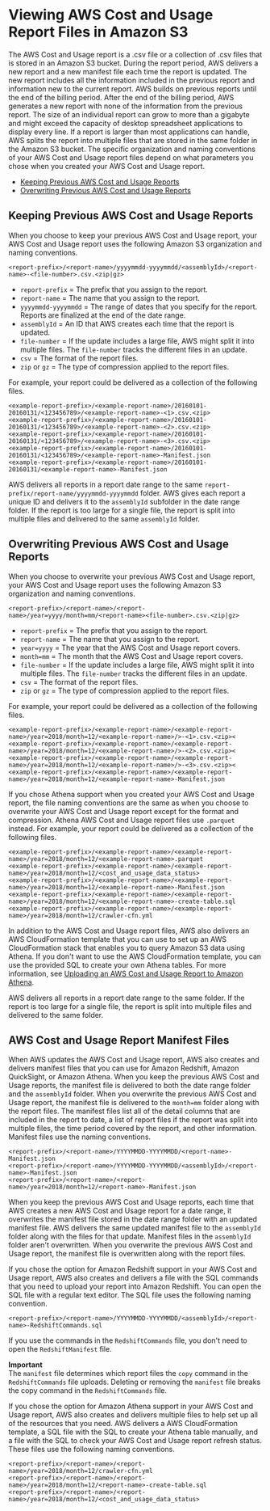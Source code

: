 # Viewing AWS Cost and Usage Report Files in Amazon S3<a name="billing-reports-costusage-files"></a>

The AWS Cost and Usage report is a \.csv file or a collection of \.csv files that is stored in an Amazon S3 bucket\. During the report period, AWS delivers a new report and a new manifest file each time the report is updated\. The new report includes all the information included in the previous report and information new to the current report\. AWS builds on previous reports until the end of the billing period\. After the end of the billing period, AWS generates a new report with none of the information from the previous report\. The size of an individual report can grow to more than a gigabyte and might exceed the capacity of desktop spreadsheet applications to display every line\. If a report is larger than most applications can handle, AWS splits the report into multiple files that are stored in the same folder in the Amazon S3 bucket\. The specific organization and naming conventions of your AWS Cost and Usage report files depend on what parameters you chose when you created your AWS Cost and Usage report\.
+ [Keeping Previous AWS Cost and Usage Reports](#versioned)
+ [Overwriting Previous AWS Cost and Usage Reports](#overwrite)

## Keeping Previous AWS Cost and Usage Reports<a name="versioned"></a>

When you choose to keep your previous AWS Cost and Usage report, your AWS Cost and Usage report uses the following Amazon S3 organization and naming conventions\.

```
<report-prefix>/<report-name>/yyyymmdd-yyyymmdd/<assemblyId>/<report-name>-<file-number>.csv.<zip|gz>
```
+ `report-prefix` = The prefix that you assign to the report\.
+ `report-name` = The name that you assign to the report\.
+ `yyyymmdd-yyyymmdd` = The range of dates that you specify for the report\. Reports are finalized at the end of the date range\.
+ `assemblyId` = An ID that AWS creates each time that the report is updated\.
+ `file-number` = If the update includes a large file, AWS might split it into multiple files\. The `file-number` tracks the different files in an update\.
+ `csv` = The format of the report files\.
+ `zip` or `gz` = The type of compression applied to the report files\.

For example, your report could be delivered as a collection of the following files\.

```
<example-report-prefix>/<example-report-name>/20160101-20160131/<123456789>/<example-report-name>-<1>.csv.<zip>
<example-report-prefix>/<example-report-name>/20160101-20160131/<123456789>/<example-report-name>-<2>.csv.<zip>
<example-report-prefix>/<example-report-name>/20160101-20160131/<123456789>/<example-report-name>-<3>.csv.<zip>
<example-report-prefix>/<example-report-name>/20160101-20160131/<123456789>/<example-report-name>-Manifest.json
<example-report-prefix>/<example-report-name>/20160101-20160131/<example-report-name>-Manifest.json
```

AWS delivers all reports in a report date range to the same `report-prefix/report-name/yyyymmdd-yyyymmdd` folder\. AWS gives each report a unique ID and delivers it to the `assemblyId` subfolder in the date range folder\. If the report is too large for a single file, the report is split into multiple files and delivered to the same `assemblyId` folder\.

## Overwriting Previous AWS Cost and Usage Reports<a name="overwrite"></a>

When you choose to overwrite your previous AWS Cost and Usage report, your AWS Cost and Usage report uses the following Amazon S3 organization and naming conventions\.

```
<report-prefix>/<report-name>/<report-name>/year=yyyy/month=mm/<report-name><file-number>.csv.<zip|gz>
```
+ `report-prefix` = The prefix that you assign to the report\.
+ `report-name` = The name that you assign to the report\.
+ `year=yyyy` = The year that the AWS Cost and Usage report covers\. 
+ `month=mm` = The month that the AWS Cost and Usage report covers\.
+ `file-number` = If the update includes a large file, AWS might split it into multiple files\. The `file-number` tracks the different files in an update\.
+ `csv` = The format of the report files\.
+ `zip` or `gz` = The type of compression applied to the report files\.

For example, your report could be delivered as a collection of the following files\.

```
<example-report-prefix>/<example-report-name>/<example-report-name>/year=2018/month=12/<example-report-name>/>-<1>.csv.<zip><
<example-report-prefix>/<example-report-name>/<example-report-name>/year=2018/month=12/<example-report-name>/>-<2>.csv.<zip><
<example-report-prefix>/<example-report-name>/<example-report-name>/year=2018/month=12/<example-report-name>/>-<3>.csv.<zip><
<example-report-prefix>/<example-report-name>/<example-report-name>/year=2018/month=12/<example-report-name>-Manifest.json
```

If you chose Athena support when you created your AWS Cost and Usage report, the file naming conventions are the same as when you choose to overwrite your AWS Cost and Usage report except for the format and compression\. Athena AWS Cost and Usage report files use `.parquet` instead\. For example, your report could be delivered as a collection of the following files\.

```
<example-report-prefix>/<example-report-name>/<example-report-name>/year=2018/month=12/<example-report-name>.parquet
<example-report-prefix>/<example-report-name>/<example-report-name>/year=2018/month=12/<cost_and_usage_data_status>
<example-report-prefix>/<example-report-name>/<example-report-name>/year=2018/month=12/<example-report-name>-Manifest.json
<example-report-prefix>/<example-report-name>/<example-report-name>/year=2018/month=12/<example-report-name>-create-table.sql
<example-report-prefix>/<example-report-name>/<example-report-name>/year=2018/month=12/crawler-cfn.yml
```

In addition to the AWS Cost and Usage report files, AWS also delivers an AWS CloudFormation template that you can use to set up an AWS CloudFormation stack that enables you to query Amazon S3 data using Athena\. If you don't want to use the AWS CloudFormation template, you can use the provided SQL to create your own Athena tables\. For more information, see [Uploading an AWS Cost and Usage Report to Amazon Athena](athena.md)\.

AWS delivers all reports in a report date range to the same folder\. If the report is too large for a single file, the report is split into multiple files and delivered to the same folder\.

## AWS Cost and Usage Report Manifest Files<a name="manifests"></a>

When AWS updates the AWS Cost and Usage report, AWS also creates and delivers manifest files that you can use for Amazon Redshift, Amazon QuickSight, or Amazon Athena\. When you keep the previous AWS Cost and Usage reports, the manifest file is delivered to both the date range folder and the `assemblyId` folder\. When you overwrite the previous AWS Cost and Usage report, the manifest file is delivered to the `month=mm` folder along with the report files\. The manifest files list all of the detail columns that are included in the report to date, a list of report files if the report was split into multiple files, the time period covered by the report, and other information\. Manifest files use the naming conventions\.

```
<report-prefix>/<report-name>/YYYYMMDD-YYYYMMDD/<report-name>-Manifest.json
<report-prefix>/<report-name>/YYYYMMDD-YYYYMMDD/<assemblyId>/<report-name>-Manifest.json
<report-prefix>/<report-name>/<report-name>/year=2018/month=12/<report-name>-Manifest.json
```

When you keep the previous AWS Cost and Usage reports, each time that AWS creates a new AWS Cost and Usage report for a date range, it overwrites the manifest file stored in the date range folder with an updated manifest file\. AWS delivers the same updated manifest file to the `assemblyId` folder along with the files for that update\. Manifest files in the `assemblyId` folder aren't overwritten\. When you overwrite the previous AWS Cost and Usage report, the manifest file is overwritten along with the report files\.

If you chose the option for Amazon Redshift support in your AWS Cost and Usage report, AWS also creates and delivers a file with the SQL commands that you need to upload your report into Amazon Redshift\. You can open the SQL file with a regular text editor\. The SQL file uses the following naming convention\.

```
<report-prefix>/<report-name>/YYYYMMDD-YYYYMMDD/<assemblyId>/<report-name>-RedshiftCommands.sql
```

If you use the commands in the `RedshiftCommands` file, you don't need to open the `RedshiftManifest` file\.

**Important**  
The `manifest` file determines which report files the `copy` command in the `RedshiftCommands` file uploads\. Deleting or removing the `manifest` file breaks the copy command in the `RedshiftCommands` file\.

If you chose the option for Amazon Athena support in your AWS Cost and Usage report, AWS also creates and delivers multiple files to help set up all of the resources that you need\. AWS delivers a AWS CloudFormation template, a SQL file with the SQL to create your Athena table manually, and a file with the SQL to check your AWS Cost and Usage report refresh status\. These files use the following naming conventions\.

```
<report-prefix>/<report-name>/<report-name>/year=2018/month=12/crawler-cfn.yml
<report-prefix>/<report-name>/<report-name>/year=2018/month=12/<report-name>-create-table.sql
<report-prefix>/<report-name>/<report-name>/year=2018/month=12/<cost_and_usage_data_status>
```